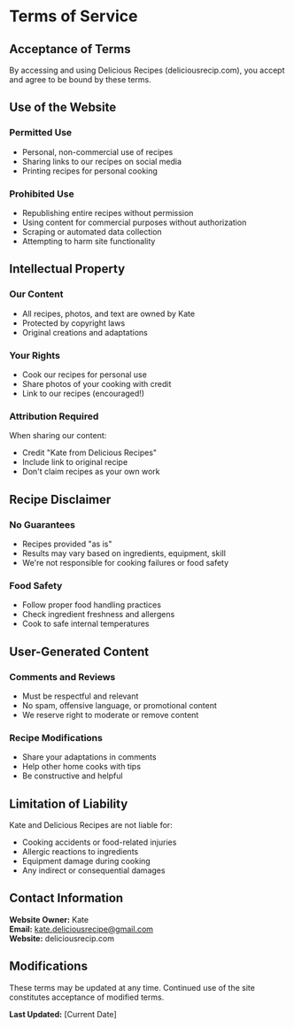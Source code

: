 # Terms of Service

## Acceptance of Terms

By accessing and using Delicious Recipes (deliciousrecip.com), you accept and agree to be bound by these terms.

## Use of the Website

### Permitted Use
- Personal, non-commercial use of recipes
- Sharing links to our recipes on social media
- Printing recipes for personal cooking

### Prohibited Use
- Republishing entire recipes without permission
- Using content for commercial purposes without authorization
- Scraping or automated data collection
- Attempting to harm site functionality

## Intellectual Property

### Our Content
- All recipes, photos, and text are owned by Kate
- Protected by copyright laws
- Original creations and adaptations

### Your Rights
- Cook our recipes for personal use
- Share photos of your cooking with credit
- Link to our recipes (encouraged!)

### Attribution Required
When sharing our content:
- Credit "Kate from Delicious Recipes"
- Include link to original recipe
- Don't claim recipes as your own work

## Recipe Disclaimer

### No Guarantees
- Recipes provided "as is"
- Results may vary based on ingredients, equipment, skill
- We're not responsible for cooking failures or food safety

### Food Safety
- Follow proper food handling practices
- Check ingredient freshness and allergens
- Cook to safe internal temperatures

## User-Generated Content

### Comments and Reviews
- Must be respectful and relevant
- No spam, offensive language, or promotional content
- We reserve right to moderate or remove content

### Recipe Modifications
- Share your adaptations in comments
- Help other home cooks with tips
- Be constructive and helpful

## Limitation of Liability

Kate and Delicious Recipes are not liable for:
- Cooking accidents or food-related injuries
- Allergic reactions to ingredients
- Equipment damage during cooking
- Any indirect or consequential damages

## Contact Information

**Website Owner:** Kate  
**Email:** kate.deliciousrecipe@gmail.com  
**Website:** deliciousrecip.com

## Modifications

These terms may be updated at any time. Continued use of the site constitutes acceptance of modified terms.

**Last Updated:** [Current Date]

